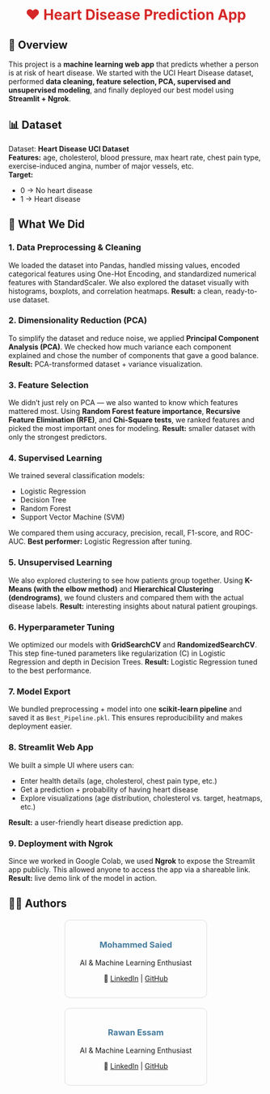 <h1 style="text-align:center; color:#d62828;">❤️ Heart Disease Prediction App</h1>

<h2>📌 Overview</h2>
<p>
This project is a <b>machine learning web app</b> that predicts whether a person is at risk of heart disease.  
We started with the UCI Heart Disease dataset, performed <b>data cleaning, feature selection, PCA, supervised and unsupervised modeling</b>,  
and finally deployed our best model using <b>Streamlit + Ngrok</b>.  
</p>

<h2>📊 Dataset</h2>
<p>
Dataset: <b>Heart Disease UCI Dataset</b><br>
<b>Features:</b> age, cholesterol, blood pressure, max heart rate, chest pain type, exercise-induced angina, number of major vessels, etc.<br>
<b>Target:</b>
<ul>
  <li>0 → No heart disease</li>
  <li>1 → Heart disease</li>
</ul>
</p>

<h2>🔧 What We Did</h2>

<h3>1. Data Preprocessing & Cleaning</h3>
<p>
We loaded the dataset into Pandas, handled missing values, encoded categorical features using One-Hot Encoding,  
and standardized numerical features with StandardScaler.  
We also explored the dataset visually with histograms, boxplots, and correlation heatmaps.  
<b>Result:</b> a clean, ready-to-use dataset.
</p>

<h3>2. Dimensionality Reduction (PCA)</h3>
<p>
To simplify the dataset and reduce noise, we applied <b>Principal Component Analysis (PCA)</b>.  
We checked how much variance each component explained and chose the number of components that gave a good balance.  
<b>Result:</b> PCA-transformed dataset + variance visualization.
</p>

<h3>3. Feature Selection</h3>
<p>
We didn’t just rely on PCA — we also wanted to know which features mattered most.  
Using <b>Random Forest feature importance</b>, <b>Recursive Feature Elimination (RFE)</b>, and <b>Chi-Square tests</b>,  
we ranked features and picked the most important ones for modeling.  
<b>Result:</b> smaller dataset with only the strongest predictors.
</p>

<h3>4. Supervised Learning</h3>
<p>
We trained several classification models:
<ul>
  <li>Logistic Regression</li>
  <li>Decision Tree</li>
  <li>Random Forest</li>
  <li>Support Vector Machine (SVM)</li>
</ul>
We compared them using accuracy, precision, recall, F1-score, and ROC-AUC.  
<b>Best performer:</b> Logistic Regression after tuning.
</p>

<h3>5. Unsupervised Learning</h3>
<p>
We also explored clustering to see how patients group together.  
Using <b>K-Means (with the elbow method)</b> and <b>Hierarchical Clustering (dendrograms)</b>,  
we found clusters and compared them with the actual disease labels.  
<b>Result:</b> interesting insights about natural patient groupings.
</p>

<h3>6. Hyperparameter Tuning</h3>
<p>
We optimized our models with <b>GridSearchCV</b> and <b>RandomizedSearchCV</b>.  
This step fine-tuned parameters like regularization (C) in Logistic Regression and depth in Decision Trees.  
<b>Result:</b> Logistic Regression tuned to the best performance.
</p>

<h3>7. Model Export</h3>
<p>
We bundled preprocessing + model into one <b>scikit-learn pipeline</b> and saved it as <code>Best_Pipeline.pkl</code>.  
This ensures reproducibility and makes deployment easier.  
</p>

<h3>8. Streamlit Web App</h3>
<p>
We built a simple UI where users can:
<ul>
  <li>Enter health details (age, cholesterol, chest pain type, etc.)</li>
  <li>Get a prediction + probability of having heart disease</li>
  <li>Explore visualizations (age distribution, cholesterol vs. target, heatmaps, etc.)</li>
</ul>
<b>Result:</b> a user-friendly heart disease prediction app.
</p>

<h3>9. Deployment with Ngrok</h3>
<p>
Since we worked in Google Colab, we used <b>Ngrok</b> to expose the Streamlit app publicly.  
This allowed anyone to access the app via a shareable link.  
<b>Result:</b> live demo link of the model in action.
</p>

<h2>👩‍💻 Authors</h2>

<div style="display: flex; flex-wrap: wrap; justify-content: center; gap: 20px; margin-top: 20px;">

  

  <div style="flex: 0 1 250px; text-align:center; border:1px solid #ddd; padding:15px; border-radius:10px;">
    <h3 style="color:#457b9d;">Mohammed Saied</h3>
    <p>AI & Machine Learning Enthusiast</p>
    <p>
      🔗 <a href="www.linkedin.com/in/mohammed-sai3ed">LinkedIn</a> | 
      <a href="https://github.com/Mohammed-Sai3ed">GitHub</a>
    </p>
  </div>
<div style="flex: 0 1 250px; text-align:center; border:1px solid #ddd; padding:15px; border-radius:10px;">
    <h3 style="color:#457b9d;">Rawan Essam</h3>
    <p>AI & Machine Learning Enthusiast</p>
    <p>
      🔗 <a href="www.linkedin.com/in/rawanessammm">LinkedIn</a> | 
      <a href="https://github.com/rawanessaam">GitHub</a>
    </p>
  </div>
</div>


</div>
